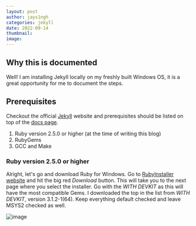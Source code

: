 ```yaml
---
layout: post
author: jays1ngh
categories: jekyll
date: 2022-09-14
thumbnail:
image:
---
```

## Why this is documented
Well! I am installing Jekyll locally on my freshly built Windows OS, it is a great opportunity for me to document the steps.

## Prerequisites
Checkout the official [Jekyll](https://jekyllrb.com/) website and prerequisites should be listed on top of the [docs page](https://jekyllrb.com/docs/).
1. Ruby version 2.5.0 or higher (at the time of writing this blog)
2. RubyGems
3. GCC and Make

### Ruby version 2.5.0 or higher
Alright, let's go and download Ruby for Windows. Go to [RubyInstaller website](https://rubyinstaller.org/) and hit the big red *Download* button. This will take you to the next page where you select the installer. Go with the *WITH DEVKIT* as this will have the most compatible Gems. I downloaded the top in the list from *WITH DEVKIT*, version 3.1.2-1(64). Keep everything default checked and leave MSYS2 checked as well.

![image](https://user-images.githubusercontent.com/72841224/190127486-79a57e23-f67c-4327-a905-856f8db5a373.png)

